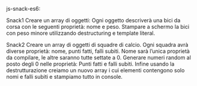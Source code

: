 js-snack-es6:

Snack1
Creare un array di oggetti: Ogni oggetto descriverà una bici da corsa con le seguenti proprietà: nome e peso. Stampare a schermo la bici con peso minore utilizzando destructuring e template literal.

Snack2
Creare un array di oggetti di squadre di calcio. Ogni squadra avrà diverse proprietà: nome, punti fatti, falli subiti. Nome sarà l’unica proprietà da compilare, le altre saranno tutte settate a 0. Generare numeri random al posto degli 0 nelle proprietà: Punti fatti e falli subiti. Infine usando la destrutturazione creiamo un nuovo array i cui elementi contengono solo nomi e falli subiti e stampiamo tutto in console.

